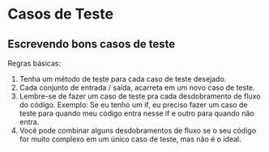 # Casos de Teste

## Escrevendo bons casos de teste

Regras básicas:

1. Tenha um método de teste para cada caso de teste desejado.
2. Cada conjunto de entrada / saída, acarreta em um novo caso de teste.
3. Lembre-se de fazer um caso de teste pra cada desdobramento de fluxo do código. Exemplo: Se eu tenho um if, eu preciso fazer um caso de teste para quando meu código entra nesse if e outro para quando não entra.
4. Você pode combinar alguns desdobramentos de fluxo se o seu código for muito complexo em um único caso de teste, mas não é o ideal.